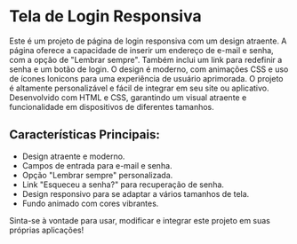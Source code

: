 # Tela de Login Responsiva

Este é um projeto de página de login responsiva com um design atraente. A página oferece a capacidade de inserir um endereço de e-mail e senha, com a opção de "Lembrar sempre". Também inclui um link para redefinir a senha e um botão de login. O design é moderno, com animações CSS e uso de ícones Ionicons para uma experiência de usuário aprimorada. O projeto é altamente personalizável e fácil de integrar em seu site ou aplicativo. Desenvolvido com HTML e CSS, garantindo um visual atraente e funcionalidade em dispositivos de diferentes tamanhos.

## Características Principais:
- Design atraente e moderno.
- Campos de entrada para e-mail e senha.
- Opção "Lembrar sempre" personalizada.
- Link "Esqueceu a senha?" para recuperação de senha.
- Design responsivo para se adaptar a vários tamanhos de tela.
- Fundo animado com cores vibrantes.

Sinta-se à vontade para usar, modificar e integrar este projeto em suas próprias aplicações!
